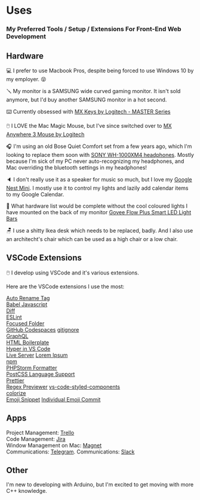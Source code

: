 # Uses 
### My Preferred Tools / Setup / Extensions For Front-End Web Development

## Hardware ##
💻 I prefer to use Macbook Pros, despite being forced to use Windows 10 by my employer. 😝  

🪛 My monitor is a SAMSUNG wide curved gaming monitor. It isn't sold anymore, but I'd buy another SAMSUNG monitor in a hot second.  

⌨️ Currently obsessed with [MX Keys by Logitech - MASTER Series](https://www.logitech.com/en-ca/products/keyboards/mx-keys-wireless-keyboard.920-009295.html?gclid=CjwKCAiAjoeRBhAJEiwAYY3nDL25ZNH0XoBu_8Cg3Z4KWbR_dbD2Qg_wtEgQtbHVGAvMO9MURW4_choCabgQAvD_BwE)  

🖱️ I LOVE the Mac Magic Mouse, but I've since switched over to [MX Anywhere 3 Mouse by Logitech](https://www.logitech.com/en-ca/products/mice/mx-anywhere-3-for-business.910-006204.html)  

🎧 I'm using an old Bose Quiet Comfort set from a few years ago, which I'm looking to replace them soon with [SONY WH-1000XM4 headphones](https://www.sony.ca/en/electronics/headband-headphones/wh-1000xm4). Mostly because I'm sick of my PC never auto-recognizing my headphones, and Mac overriding the bluetooth settings in my headphones!  

🔈 I don't really use it as a speaker for music so much, but I love my [Google Nest Mini](https://store.google.com/ca/product/google_nest_mini?hl=en-GB). I mostly use it to control my lights and lazily add calendar items to my Google Calendar.  

🔦 What hardware list would be complete without the cool coloured lights I have mounted on the back of my monitor [Govee Flow Plus Smart LED Light Bars](https://www.amazon.ca/gp/product/B096WZXKZP/ref=ppx_yo_dt_b_search_asin_title?ie=UTF8&psc=1)  

🪑 I use a shitty Ikea desk which needs to be replaced, badly. And I also use an architecht's chair which can be used as a high chair or a low chair.  


## VSCode Extensions ##
🖱️ I develop using VSCode and it's various extensions.

Here are the VSCode extensions I use the most:

[Auto Rename Tag](https://marketplace.visualstudio.com/items?itemName=formulahendry.auto-rename-tag)  
[Babel Javascript](https://marketplace.visualstudio.com/items?itemName=mgmcdermott.vscode-language-babel)  
[Diff](https://marketplace.visualstudio.com/items?itemName=fabiospampinato.vscode-diff)  
[ESLint](https://marketplace.visualstudio.com/items?itemName=dbaeumer.vscode-eslint)  
[Focused Folder](https://marketplace.visualstudio.com/items?itemName=rslfrkndmrky.rsl-vsc-focused-folder)  
[GitHub Codespaces](https://marketplace.visualstudio.com/items?itemName=GitHub.codespaces)
[gitignore](https://marketplace.visualstudio.com/items?itemName=michelemelluso.gitignore)  
[GraphQL](https://marketplace.visualstudio.com/items?itemName=GraphQL.vscode-graphql)  
[HTML Boilerplate](https://marketplace.visualstudio.com/items?itemName=sidthesloth.html5-boilerplate)  
[Hyper in VS Code](https://marketplace.visualstudio.com/items?itemName=LevitatingBusinessMan.hyper-vsc)  
[Live Server](https://marketplace.visualstudio.com/items?itemName=ritwickdey.LiveServer)
[Lorem Ipsum](https://marketplace.visualstudio.com/items?itemName=Tyriar.lorem-ipsum)  
[npm](https://marketplace.visualstudio.com/items?itemName=eg2.vscode-npm-script)  
[PHPStorm Formatter](https://marketplace.visualstudio.com/items?itemName=animus-coop.vscode-phpstorm-formatter)  
[PostCSS Language Support](https://marketplace.visualstudio.com/items?itemName=csstools.postcss)  
[Prettier](https://marketplace.visualstudio.com/items?itemName=esbenp.prettier-vscode)  
[Regex Previewer](https://marketplace.visualstudio.com/items?itemName=chrmarti.regex)
[vs-code-styled-components](https://marketplace.visualstudio.com/items?itemName=mf.vscode-styled-components)  
[colorize](https://marketplace.visualstudio.com/items?itemName=kamikillerto.vscode-colorize)  
[Emoji Snippet](https://marketplace.visualstudio.com/items?itemName=doooreyn.emoji-snippet-vscode)
[Individual Emoji Commit](https://marketplace.visualstudio.com/items?itemName=fz6m.individual-emoji-commit)
 
## Apps ##
Project Management: [Trello](https://trello.com/)  
Code Management: [Jira](https://www.atlassian.com/software/jira)  
Window Management on Mac: [Magnet](https://apps.apple.com/ca/app/magnet/id441258766?mt=12)  
Communications: [Telegram](https://telegram.org/). 
Communications: [Slack](https://slack.com/)  

## Other ##
I'm new to developing with Arduino, but I'm excited to get moving with more C++ knowledge.
